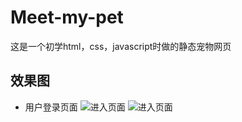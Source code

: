 # Meet-my-pet
这是一个初学html，css，javascript时做的静态宠物网页
## 效果图
* 用户登录页面
![进入页面](https://github.com/pzhiquan/pet/blob/master/images/vv.gif?raw=true)
![进入页面](https://github.com/pzhiquan/pet/blob/master/images/pet.gif?raw=true)
